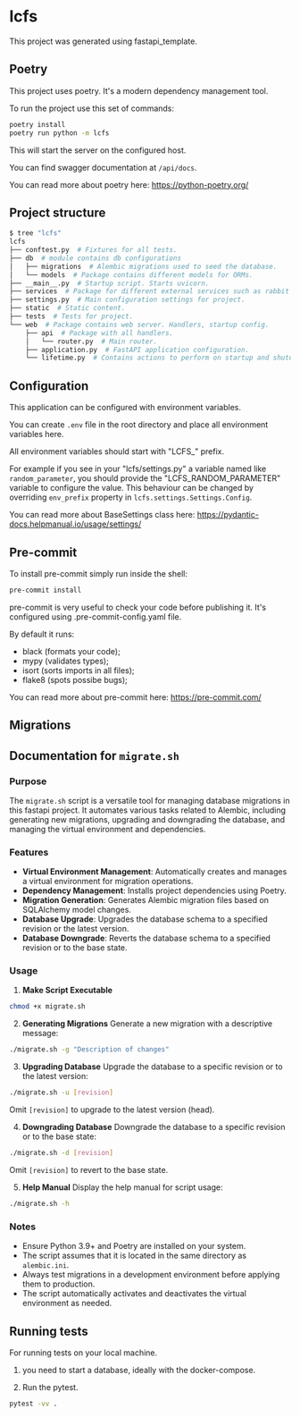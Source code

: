 # lcfs

This project was generated using fastapi_template.

## Poetry

This project uses poetry. It's a modern dependency management
tool.

To run the project use this set of commands:

```bash
poetry install
poetry run python -m lcfs
```

This will start the server on the configured host.

You can find swagger documentation at `/api/docs`.

You can read more about poetry here: https://python-poetry.org/

## Project structure

```bash
$ tree "lcfs"
lcfs
├── conftest.py  # Fixtures for all tests.
├── db  # module contains db configurations
│   ├── migrations  # Alembic migrations used to seed the database.
│   └── models  # Package contains different models for ORMs.
├── __main__.py  # Startup script. Starts uvicorn.
├── services  # Package for different external services such as rabbit or redis etc.
├── settings.py  # Main configuration settings for project.
├── static  # Static content.
├── tests  # Tests for project.
└── web  # Package contains web server. Handlers, startup config.
    ├── api  # Package with all handlers.
    │   └── router.py  # Main router.
    ├── application.py  # FastAPI application configuration.
    └── lifetime.py  # Contains actions to perform on startup and shutdown.
```

## Configuration

This application can be configured with environment variables.

You can create `.env` file in the root directory and place all
environment variables here.

All environment variables should start with "LCFS_" prefix.

For example if you see in your "lcfs/settings.py" a variable named like
`random_parameter`, you should provide the "LCFS_RANDOM_PARAMETER"
variable to configure the value. This behaviour can be changed by overriding `env_prefix` property
in `lcfs.settings.Settings.Config`.

You can read more about BaseSettings class here: https://pydantic-docs.helpmanual.io/usage/settings/

## Pre-commit

To install pre-commit simply run inside the shell:
```bash
pre-commit install
```

pre-commit is very useful to check your code before publishing it.
It's configured using .pre-commit-config.yaml file.

By default it runs:
* black (formats your code);
* mypy (validates types);
* isort (sorts imports in all files);
* flake8 (spots possibe bugs);


You can read more about pre-commit here: https://pre-commit.com/


## Migrations

## Documentation for `migrate.sh`

### Purpose
The `migrate.sh` script is a versatile tool for managing database migrations in this fastapi project. It automates various tasks related to Alembic, including generating new migrations, upgrading and downgrading the database, and managing the virtual environment and dependencies.

### Features
- **Virtual Environment Management**: Automatically creates and manages a virtual environment for migration operations.
- **Dependency Management**: Installs project dependencies using Poetry.
- **Migration Generation**: Generates Alembic migration files based on SQLAlchemy model changes.
- **Database Upgrade**: Upgrades the database schema to a specified revision or the latest version.
- **Database Downgrade**: Reverts the database schema to a specified revision or to the base state.

### Usage
1. **Make Script Executable**
```bash
chmod +x migrate.sh
```

2. **Generating Migrations**
Generate a new migration with a descriptive message:
```bash
./migrate.sh -g "Description of changes"
```

3. **Upgrading Database**
Upgrade the database to a specific revision or to the latest version:
```bash
./migrate.sh -u [revision]
```
Omit `[revision]` to upgrade to the latest version (head).

4. **Downgrading Database**
Downgrade the database to a specific revision or to the base state:
```bash
./migrate.sh -d [revision]
```
Omit `[revision]` to revert to the base state.

5. **Help Manual**
Display the help manual for script usage:
```bash
./migrate.sh -h
```

### Notes
- Ensure Python 3.9+ and Poetry are installed on your system.
- The script assumes that it is located in the same directory as `alembic.ini`.
- Always test migrations in a development environment before applying them to production.
- The script automatically activates and deactivates the virtual environment as needed.



## Running tests

For running tests on your local machine.
1. you need to start a database, ideally with the docker-compose.

2. Run the pytest.
```bash
pytest -vv .
```

